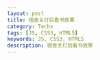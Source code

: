 ```yaml
---
layout: post
title: 宿舍关灯后看书效果
category: Techs
tags: [JS, CSS3, HTML5]
keywords: JS, CSS3, HTML5
description: 宿舍关灯后看书效果
---
```


<p data-height="560" data-theme-id="0" data-slug-hash="nyJgL" data-default-tab="result" class='codepen'></p>